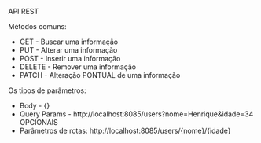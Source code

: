 API REST

Métodos comuns:

- GET - Buscar uma informação
- PUT - Alterar uma informação
- POST - Inserir uma informação
- DELETE - Remover uma informação
- PATCH - Alteração PONTUAL de uma informação

Os tipos de parâmetros:

- Body - {}
- Query Params - http://localhost:8085/users?nome=Henrique&idade=34 OPCIONAIS
- Parâmetros de rotas: http://localhost:8085/users/{nome}/{idade}
